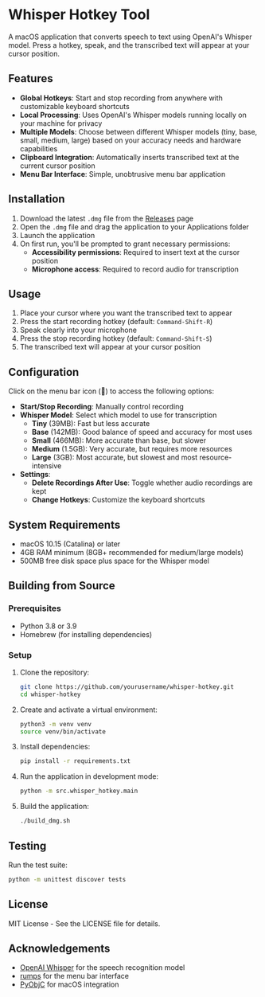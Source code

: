 # Whisper Hotkey Tool

A macOS application that converts speech to text using OpenAI's Whisper model. Press a hotkey, speak, and the transcribed text will appear at your cursor position.

## Features

- **Global Hotkeys**: Start and stop recording from anywhere with customizable keyboard shortcuts
- **Local Processing**: Uses OpenAI's Whisper models running locally on your machine for privacy
- **Multiple Models**: Choose between different Whisper models (tiny, base, small, medium, large) based on your accuracy needs and hardware capabilities
- **Clipboard Integration**: Automatically inserts transcribed text at the current cursor position
- **Menu Bar Interface**: Simple, unobtrusive menu bar application

## Installation

1. Download the latest `.dmg` file from the [Releases](https://github.com/yourusername/whisper-hotkey/releases) page
2. Open the `.dmg` file and drag the application to your Applications folder
3. Launch the application
4. On first run, you'll be prompted to grant necessary permissions:
   - **Accessibility permissions**: Required to insert text at the cursor position
   - **Microphone access**: Required to record audio for transcription

## Usage

1. Place your cursor where you want the transcribed text to appear
2. Press the start recording hotkey (default: `Command-Shift-R`)
3. Speak clearly into your microphone
4. Press the stop recording hotkey (default: `Command-Shift-S`)
5. The transcribed text will appear at your cursor position

## Configuration

Click on the menu bar icon (🎤) to access the following options:

- **Start/Stop Recording**: Manually control recording
- **Whisper Model**: Select which model to use for transcription
  - **Tiny** (39MB): Fast but less accurate
  - **Base** (142MB): Good balance of speed and accuracy for most uses
  - **Small** (466MB): More accurate than base, but slower
  - **Medium** (1.5GB): Very accurate, but requires more resources
  - **Large** (3GB): Most accurate, but slowest and most resource-intensive
- **Settings**:
  - **Delete Recordings After Use**: Toggle whether audio recordings are kept
  - **Change Hotkeys**: Customize the keyboard shortcuts

## System Requirements

- macOS 10.15 (Catalina) or later
- 4GB RAM minimum (8GB+ recommended for medium/large models)
- 500MB free disk space plus space for the Whisper model

## Building from Source

### Prerequisites

- Python 3.8 or 3.9
- Homebrew (for installing dependencies)

### Setup

1. Clone the repository:
   ```bash
   git clone https://github.com/yourusername/whisper-hotkey.git
   cd whisper-hotkey
   ```

2. Create and activate a virtual environment:
   ```bash
   python3 -m venv venv
   source venv/bin/activate
   ```

3. Install dependencies:
   ```bash
   pip install -r requirements.txt
   ```

4. Run the application in development mode:
   ```bash
   python -m src.whisper_hotkey.main
   ```

5. Build the application:
   ```bash
   ./build_dmg.sh
   ```

## Testing

Run the test suite:
```bash
python -m unittest discover tests
```

## License

MIT License - See the LICENSE file for details.

## Acknowledgements

- [OpenAI Whisper](https://github.com/openai/whisper) for the speech recognition model
- [rumps](https://github.com/jaredks/rumps) for the menu bar interface
- [PyObjC](https://github.com/ronaldoussoren/pyobjc) for macOS integration
